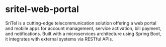 # sritel-web-portal
SriTel is a cutting-edge telecommunication solution offering a web portal and mobile apps for account management, service activation, bill payment, and notifications. Built with a microservices architecture using Spring Boot, it integrates with external systems via RESTful APIs.
